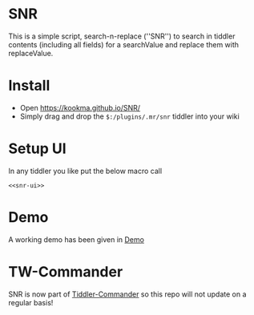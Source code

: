 # SNR
This is a simple script, search-n-replace (''SNR'') to search in tiddler contents (including all fields) for a searchValue and replace them with replaceValue.


# Install
 * Open https://kookma.github.io/SNR/
 * Simply drag and drop the `$:/plugins/.mr/snr` tiddler into your wiki


# Setup UI
In any tiddler you like put the below macro call

```
<<snr-ui>>
```


# Demo
A working demo has been given in [Demo](https://kookma.github.io/SNR/)


# TW-Commander
SNR is now part of [Tiddler-Commander](https://github.com/kookma/TW-Commander) so this repo will not update on a regular basis!
